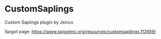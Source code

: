 # CustomSaplings
Custom Saplings plugin by Jsinco

Spigot page: https://www.spigotmc.org/resources/customsaplings.112659/
